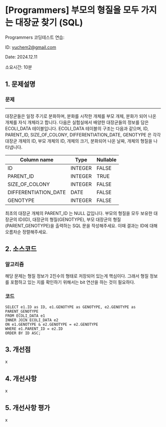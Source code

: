 # [Programmers] 부모의 형질을 모두 가지는 대장균 찾기 (SQL)
Programmers 코딩테스트 연습: 

ID: yuchem2@gmail.com

Date: 2024.12.11

소요시간: 10분

## 1. 문제설명

### 문제
---
대장균들은 일정 주기로 분화하며, 분화를 시작한 개체를 부모 개체, 분화가 되어 나온 개체를 자식 개체라고 합니다.
다음은 실험실에서 배양한 대장균들의 정보를 담은 ECOLI_DATA 테이블입니다. ECOLI_DATA 테이블의 구조는 다음과 같으며, ID, PARENT_ID, SIZE_OF_COLONY, DIFFERENTIATION_DATE, GENOTYPE 은 각각 대장균 개체의 ID, 부모 개체의 ID, 개체의 크기, 분화되어 나온 날짜, 개체의 형질을 나타냅니다.

| Column name          | Type    | Nullable  |
|----------------------|---------|-----------|
| ID                   | INTEGER | FALSE     |
| PARENT_ID            | INTEGER | TRUE      |
| SIZE_OF_COLONY       | INTEGER | FALSE     |
| DIFFERENTIATION_DATE | DATE    | FALSE     |
| GENOTYPE             | INTEGER | FALSE     |

최초의 대장균 개체의 PARENT_ID 는 NULL 값입니다.
부모의 형질을 모두 보유한 대장균의 ID(ID), 대장균의 형질(GENOTYPE), 부모 대장균의 형질(PARENT_GENOTYPE)을 출력하는 SQL 문을 작성해주세요. 이때 결과는 ID에 대해 오름차순 정렬해주세요.

## 2. 소스코드

### 알고리즘
해당 문제는 형질 정보가 2진수의 형태로 저장되어 있는게 핵심이다. 그래서 형질 정보를 포함하고 있는 지를 확인하기 위해서는 bit 연산을 하는 것이 필요하다.

### 코드
```mysql
SELECT e1.ID as ID, e1.GENOTYPE as GENOTYPE, e2.GENOTYPE as PARENT_GENOTYPE
FROM ECOLI_DATA e1
INNER JOIN ECOLI_DATA e2
ON e1.GENOTYPE & e2.GENOTYPE = e2.GENOTYPE
WHERE e1.PARENT_ID = e2.ID
ORDER BY ID ASC;
```
## 3. 개선점
x
## 4. 개선사항
x
## 5. 개선사항 평가
x
